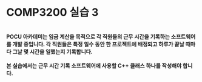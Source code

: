 # COMP3200 실습 3

<br>

<b>
POCU 아카데미는 임금 계산을 목적으로 각 직원들의 근무 시간을 기록하는 소프트웨어를 개발 중입니다. 각 직원들은 특정 일수 동안 한 프로젝트에 배정되고 하루가 끝날 때마다 그날 몇 시간을 일했는지 기록합니다.
<br>
<br>
본 실습에서는 근무 시간 기록 소프트웨어에 사용할 C++ 클래스 하나를 작성해야 합니다.
</b>
